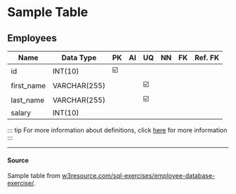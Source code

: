# Sample Table 
## Employees

| Name | Data Type | PK | AI | UQ | NN | FK | Ref. FK |
|-|-|-|-|-|-|-|-|
|id|INT(10)|:ballot_box_with_check:|
|first_name|VARCHAR(255)|||:ballot_box_with_check:|
|last_name|VARCHAR(255)|||:ballot_box_with_check:|
|salary|INT(10)|

::: tip
For more information about definitions, click [here](/Overall/Table/) for more information
:::

-----
#### Source
Sample table from [w3resource.com/sql-exercises/employee-database-exercise/](https://www.w3resource.com/sql-exercises/employee-database-exercise/index.php).